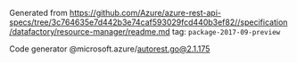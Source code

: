 Generated from https://github.com/Azure/azure-rest-api-specs/tree/3c764635e7d442b3e74caf593029fcd440b3ef82//specification/datafactory/resource-manager/readme.md tag: `package-2017-09-preview`

Code generator @microsoft.azure/autorest.go@2.1.175



